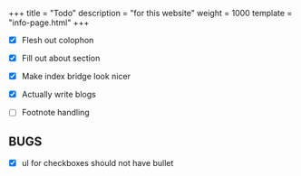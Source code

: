 +++
title = "Todo"
description = "for this website"
weight = 1000
template = "info-page.html"
+++

- [x] Flesh out colophon
- [x] Fill out about section
- [x] Make index bridge look nicer
- [x] Actually write blogs
- [ ] Footnote handling


## BUGS

- [x] ul for checkboxes should not have bullet